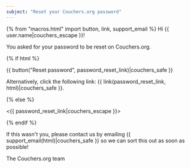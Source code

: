 ```yaml
---
subject: "Reset your Couchers.org password"
---
```


{% from "macros.html" import button, link, support_email %}
Hi {{ user.name|couchers_escape }}!

You asked for your password to be reset on Couchers.org.

{% if html %}

{{ button("Reset password", password_reset_link)|couchers_safe }}

Alternatively, click the following link: {{ link(password_reset_link, html)|couchers_safe }}.

{% else %}

<{{ password_reset_link|couchers_escape }}>

{% endif %}


If this wasn't you, please contact us by emailing {{ support_email(html)|couchers_safe }} so we can sort this out as soon as possible!

The Couchers.org team
